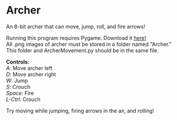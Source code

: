 # Archer
An 8-bit archer that can move, jump, roll, and fire arrows! 

Running this program requires Pygame. Download it <a href="https://bitbucket.org/pygame/pygame/downloads" target="a_blank"> here! </a> <br>
All .png images of archer must be stored in a folder named "Archer." <br>
This folder and ArcherMovement.py should be in the same file. <br>

<b>Controls:</b><br>
<i>A</i>: Move archer left <br> 
<i>D</i>: Move archer right <br> 
<i>W</i>: Jump <br> 
<i>S</i>: Crouch <br> 
<i>Space</i>: Fire <br>
<i>L-Ctrl</i>: Crouch <br>

Try moving while jumping, firing arrows in the air, and rolling!



